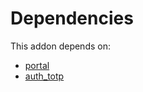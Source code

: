 # Dependencies

This addon depends on:

- [portal](https://github.com/bringout/oca-ocb-website)
- [auth_totp](https://github.com/bringout/oca-ocb-security)
